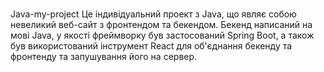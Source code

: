 <h1> </h1> Java-my-project </h1>
Це індивідуальний проект з Java, що являє собою невеликий веб-сайт з фронтендом та бекендом.
Бекенд написаний на мові Java, у якості фреймворку був застосований Spring Boot, а також був використований інструмент React для об'єднання бекенду та фронтенду та запушування його на сервер.
